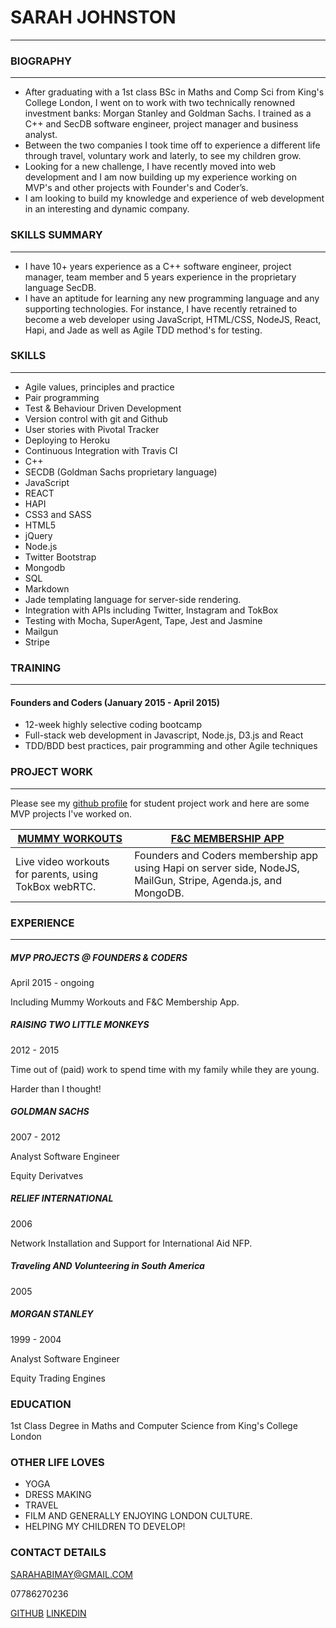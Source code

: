 # SARAH JOHNSTON
-------------------------------
### BIOGRAPHY
---
* After graduating with a 1st class BSc in Maths and Comp Sci from King's College London, I went on to work with two technically renowned investment banks: Morgan Stanley and Goldman Sachs.  I trained as a C++ and SecDB software engineer, project manager and business analyst.
*  Between the two companies I took time off to experience a different life through travel, voluntary work and laterly, to see my children grow.
* Looking for a new challenge, I have recently moved into web development and I am now building up my experience working on MVP's and other projects with Founder's and Coder’s.
* I am looking to build my knowledge and experience of web development in an interesting and dynamic company.

### SKILLS SUMMARY
---
* I have 10+ years experience as a C++ software engineer, project manager, team member and 5 years experience in the proprietary language SecDB.  
* I have an aptitude for learning any new programming language and any supporting technologies.  For instance, I have recently retrained to become a web developer using JavaScript, HTML/CSS, NodeJS, React, Hapi, and Jade as well as Agile TDD method's for testing.

### SKILLS
---
* Agile values, principles and practice
* Pair programming
* Test & Behaviour Driven Development
* Version control with git and Github
* User stories with Pivotal Tracker
* Deploying to Heroku
* Continuous Integration with Travis CI
* C++
* SECDB (Goldman Sachs proprietary language)
* JavaScript
* REACT
* HAPI
* CSS3 and SASS
* HTML5
* jQuery
* Node.js
* Twitter Bootstrap
* Mongodb
* SQL
* Markdown
* Jade templating language for server-side rendering.
* Integration with APIs including Twitter, Instagram and TokBox
* Testing with Mocha, SuperAgent, Tape, Jest and Jasmine
* Mailgun
* Stripe

### TRAINING
---
#### Founders and Coders (January 2015 - April 2015)

* 12-week highly selective coding bootcamp
* Full-stack web development in Javascript, Node.js, D3.js and React
* TDD/BDD best practices, pair programming and other Agile techniques

### PROJECT WORK
---
Please see my [github profile](https://github.com/sarahabimay) for student project work and here are some MVP projects I've worked on.

[MUMMY WORKOUTS](https://github.com/AKSJ) | [F&C MEMBERSHIP APP](https://github.com/wheres-my-receipt/give_me_your_money)
---|---
Live video workouts for parents, using TokBox webRTC. |  Founders and Coders membership app using Hapi on server side, NodeJS, MailGun, Stripe, Agenda.js, and MongoDB.

### EXPERIENCE
---
##### MVP PROJECTS @ FOUNDERS & CODERS
April 2015 - ongoing

Including Mummy Workouts and F&C Membership App.

##### RAISING TWO LITTLE MONKEYS
2012 - 2015

Time out of (paid) work to spend time with my family while they are young.

Harder than I thought!

##### GOLDMAN SACHS
2007 - 2012

Analyst Software Engineer 

Equity Derivatves


##### RELIEF INTERNATIONAL
2006

Network Installation and Support for International Aid NFP.


##### Traveling AND Volunteering in South America
2005


##### MORGAN STANLEY
1999 - 2004

Analyst Software Engineer

Equity Trading Engines


### EDUCATION

1st Class Degree in Maths and Computer Science from King's College London

### OTHER LIFE LOVES
* YOGA
* DRESS MAKING
* TRAVEL
* FILM AND GENERALLY ENJOYING LONDON CULTURE.
* HELPING MY CHILDREN TO DEVELOP!

### CONTACT DETAILS
SARAHABIMAY@GMAIL.COM

07786270236

[GITHUB](https://github.com/sarahabimay) 
[LINKEDIN](https://uk.linkedin.com/pub/sarah-johnston/15/317/741)
